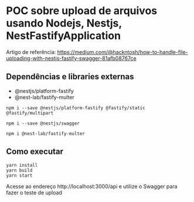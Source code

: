 # POC sobre upload de arquivos usando Nodejs, Nestjs, NestFastifyApplication

Artigo de referência: https://medium.com/@hackntosh/how-to-handle-file-uploading-with-nestjs-fastify-swagger-81afb08767ce

## Dependências e libraries externas
- @nestjs/platform-fastify
- @nest-lab/fastify-multer

```
npm i --save @nestjs/platform-fastify @fastify/static @fastify/multipart
```

```
npm i --save @nestjs/swagger
```

```
npm i @nest-lab/fastify-multer
```

## Como executar

```
yarn install
yarn build
yarn start
```

Acesse ao endereço http://localhost:3000/api e utilize o Swagger para fazer o teste de upload